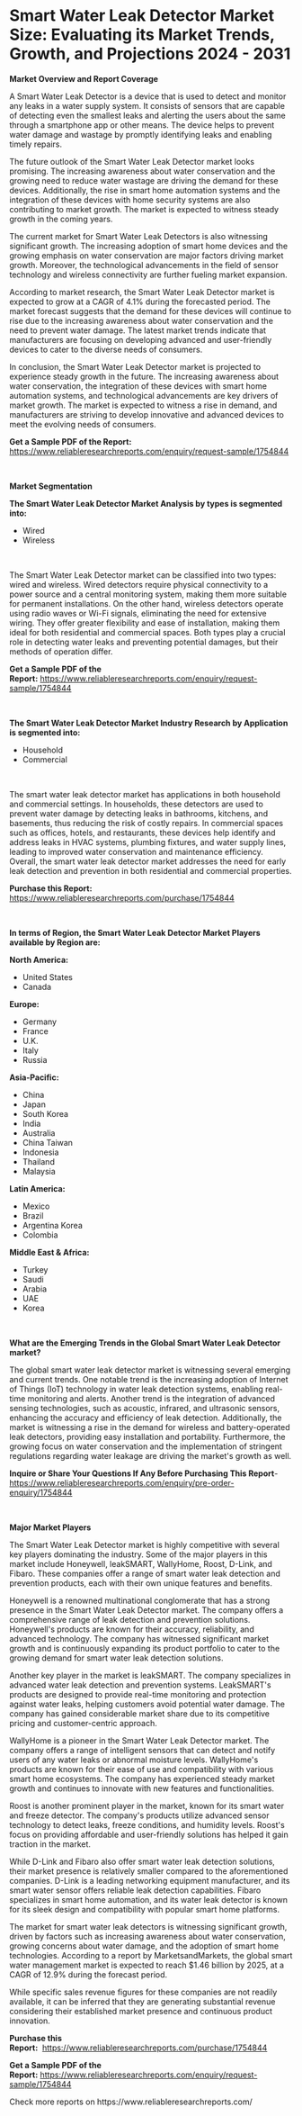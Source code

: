 <p><h1>Smart Water Leak Detector Market Size: Evaluating its Market Trends, Growth, and Projections 2024 - 2031</h1></p><p><strong>Market Overview and Report Coverage</strong></p>
<p><p>A Smart Water Leak Detector is a device that is used to detect and monitor any leaks in a water supply system. It consists of sensors that are capable of detecting even the smallest leaks and alerting the users about the same through a smartphone app or other means. The device helps to prevent water damage and wastage by promptly identifying leaks and enabling timely repairs.</p><p>The future outlook of the Smart Water Leak Detector market looks promising. The increasing awareness about water conservation and the growing need to reduce water wastage are driving the demand for these devices. Additionally, the rise in smart home automation systems and the integration of these devices with home security systems are also contributing to market growth. The market is expected to witness steady growth in the coming years.</p><p>The current market for Smart Water Leak Detectors is also witnessing significant growth. The increasing adoption of smart home devices and the growing emphasis on water conservation are major factors driving market growth. Moreover, the technological advancements in the field of sensor technology and wireless connectivity are further fueling market expansion.</p><p>According to market research, the Smart Water Leak Detector market is expected to grow at a CAGR of 4.1% during the forecasted period. The market forecast suggests that the demand for these devices will continue to rise due to the increasing awareness about water conservation and the need to prevent water damage. The latest market trends indicate that manufacturers are focusing on developing advanced and user-friendly devices to cater to the diverse needs of consumers.</p><p>In conclusion, the Smart Water Leak Detector market is projected to experience steady growth in the future. The increasing awareness about water conservation, the integration of these devices with smart home automation systems, and technological advancements are key drivers of market growth. The market is expected to witness a rise in demand, and manufacturers are striving to develop innovative and advanced devices to meet the evolving needs of consumers.</p></p>
<p><strong>Get a Sample PDF of the Report:</strong> <a href="https://www.reliableresearchreports.com/enquiry/request-sample/1754844">https://www.reliableresearchreports.com/enquiry/request-sample/1754844</a></p>
<p>&nbsp;</p>
<p><strong>Market Segmentation</strong></p>
<p><strong>The Smart Water Leak Detector Market Analysis by types is segmented into:</strong></p>
<p><ul><li>Wired</li><li>Wireless</li></ul></p>
<p>&nbsp;</p>
<p><p>The Smart Water Leak Detector market can be classified into two types: wired and wireless. Wired detectors require physical connectivity to a power source and a central monitoring system, making them more suitable for permanent installations. On the other hand, wireless detectors operate using radio waves or Wi-Fi signals, eliminating the need for extensive wiring. They offer greater flexibility and ease of installation, making them ideal for both residential and commercial spaces. Both types play a crucial role in detecting water leaks and preventing potential damages, but their methods of operation differ.</p></p>
<p><strong>Get a Sample PDF of the Report:</strong>&nbsp;<a href="https://www.reliableresearchreports.com/enquiry/request-sample/1754844">https://www.reliableresearchreports.com/enquiry/request-sample/1754844</a></p>
<p>&nbsp;</p>
<p><strong>The Smart Water Leak Detector Market Industry Research by Application is segmented into:</strong></p>
<p><ul><li>Household</li><li>Commercial</li></ul></p>
<p>&nbsp;</p>
<p><p>The smart water leak detector market has applications in both household and commercial settings. In households, these detectors are used to prevent water damage by detecting leaks in bathrooms, kitchens, and basements, thus reducing the risk of costly repairs. In commercial spaces such as offices, hotels, and restaurants, these devices help identify and address leaks in HVAC systems, plumbing fixtures, and water supply lines, leading to improved water conservation and maintenance efficiency. Overall, the smart water leak detector market addresses the need for early leak detection and prevention in both residential and commercial properties.</p></p>
<p><strong>Purchase this Report:</strong>&nbsp; <a href="https://www.reliableresearchreports.com/purchase/1754844">https://www.reliableresearchreports.com/purchase/1754844</a></p>
<p>&nbsp;</p>
<p><strong>In terms of Region, the Smart Water Leak Detector Market Players available by Region are:</strong></p>
<p>
    <p> <strong> North America: </strong>
        <ul>
            <li>United States</li>
            <li>Canada</li>
        </ul>
        </p> 
    <p> <strong> Europe: </strong>
        <ul>
            <li>Germany</li>
            <li>France</li>
            <li>U.K.</li>
            <li>Italy</li>
            <li>Russia</li>
        </ul>
        </p> 
    <p> <strong> Asia-Pacific: </strong>
        <ul>
            <li>China</li>
            <li>Japan</li>
            <li>South Korea</li>
            <li>India</li>
            <li>Australia</li>
            <li>China Taiwan</li>
            <li>Indonesia</li>
            <li>Thailand</li>
            <li>Malaysia</li>
        </ul>
        </p> 
    <p> <strong> Latin America: </strong>
        <ul>
            <li>Mexico</li>
            <li>Brazil</li>
            <li>Argentina Korea</li>
            <li>Colombia</li>
        </ul>
        </p> 
    <p> <strong> Middle East & Africa: </strong>
        <ul>
            <li>Turkey</li>
            <li>Saudi</li>
            <li>Arabia</li>
            <li>UAE</li>
            <li>Korea</li>
        </ul>
    </p>
    </p>
<p>&nbsp;</p>
<p><strong>What are the Emerging Trends in the Global Smart Water Leak Detector market?</strong></p>
<p><p>The global smart water leak detector market is witnessing several emerging and current trends. One notable trend is the increasing adoption of Internet of Things (IoT) technology in water leak detection systems, enabling real-time monitoring and alerts. Another trend is the integration of advanced sensing technologies, such as acoustic, infrared, and ultrasonic sensors, enhancing the accuracy and efficiency of leak detection. Additionally, the market is witnessing a rise in the demand for wireless and battery-operated leak detectors, providing easy installation and portability. Furthermore, the growing focus on water conservation and the implementation of stringent regulations regarding water leakage are driving the market's growth as well.</p></p>
<p><strong>Inquire or Share Your Questions If Any Before Purchasing This Report</strong>- <a href="https://www.reliableresearchreports.com/enquiry/pre-order-enquiry/1754844">https://www.reliableresearchreports.com/enquiry/pre-order-enquiry/1754844</a></p>
<p>&nbsp;</p>
<p><strong>Major Market Players</strong></p>
<p><p>The Smart Water Leak Detector market is highly competitive with several key players dominating the industry. Some of the major players in this market include Honeywell, leakSMART, WallyHome, Roost, D-Link, and Fibaro. These companies offer a range of smart water leak detection and prevention products, each with their own unique features and benefits.</p><p>Honeywell is a renowned multinational conglomerate that has a strong presence in the Smart Water Leak Detector market. The company offers a comprehensive range of leak detection and prevention solutions. Honeywell's products are known for their accuracy, reliability, and advanced technology. The company has witnessed significant market growth and is continuously expanding its product portfolio to cater to the growing demand for smart water leak detection solutions.</p><p>Another key player in the market is leakSMART. The company specializes in advanced water leak detection and prevention systems. LeakSMART's products are designed to provide real-time monitoring and protection against water leaks, helping customers avoid potential water damage. The company has gained considerable market share due to its competitive pricing and customer-centric approach.</p><p>WallyHome is a pioneer in the Smart Water Leak Detector market. The company offers a range of intelligent sensors that can detect and notify users of any water leaks or abnormal moisture levels. WallyHome's products are known for their ease of use and compatibility with various smart home ecosystems. The company has experienced steady market growth and continues to innovate with new features and functionalities.</p><p>Roost is another prominent player in the market, known for its smart water and freeze detector. The company's products utilize advanced sensor technology to detect leaks, freeze conditions, and humidity levels. Roost's focus on providing affordable and user-friendly solutions has helped it gain traction in the market.</p><p>While D-Link and Fibaro also offer smart water leak detection solutions, their market presence is relatively smaller compared to the aforementioned companies. D-Link is a leading networking equipment manufacturer, and its smart water sensor offers reliable leak detection capabilities. Fibaro specializes in smart home automation, and its water leak detector is known for its sleek design and compatibility with popular smart home platforms.</p><p>The market for smart water leak detectors is witnessing significant growth, driven by factors such as increasing awareness about water conservation, growing concerns about water damage, and the adoption of smart home technologies. According to a report by MarketsandMarkets, the global smart water management market is expected to reach $1.46 billion by 2025, at a CAGR of 12.9% during the forecast period.</p><p>While specific sales revenue figures for these companies are not readily available, it can be inferred that they are generating substantial revenue considering their established market presence and continuous product innovation.</p></p>
<p><strong>Purchase this Report:</strong>&nbsp;&nbsp;<a href="https://www.reliableresearchreports.com/purchase/1754844">https://www.reliableresearchreports.com/purchase/1754844</a></p>
<p></p>
<p><strong>Get a Sample PDF of the Report:</strong>&nbsp;<a href="https://www.reliableresearchreports.com/enquiry/request-sample/1754844">https://www.reliableresearchreports.com/enquiry/request-sample/1754844</a></p>
<p>Check more reports on https://www.reliableresearchreports.com/</p>